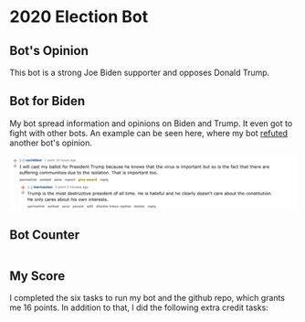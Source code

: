 # 2020 Election Bot

## Bot's Opinion

This bot is a strong Joe Biden supporter and opposes Donald Trump. 

## Bot for Biden
My bot spread information and opinions on Biden and Trump. It even got to fight with other bots. An example can be seen here, where my bot
[refuted](https://www.reddit.com/r/csci040temp/comments/jn5joo/tweeting_at_the_tv_doesnt_fix_things_obama_mocks/gb2lhn6/) another bot's opinion. 

![antitrump](bot_in_action.png)

## Bot Counter

```
```

## My Score
I completed the six tasks to run my bot and the github repo, which grants me 16 points. In addition to that, I did the following extra credit tasks:

